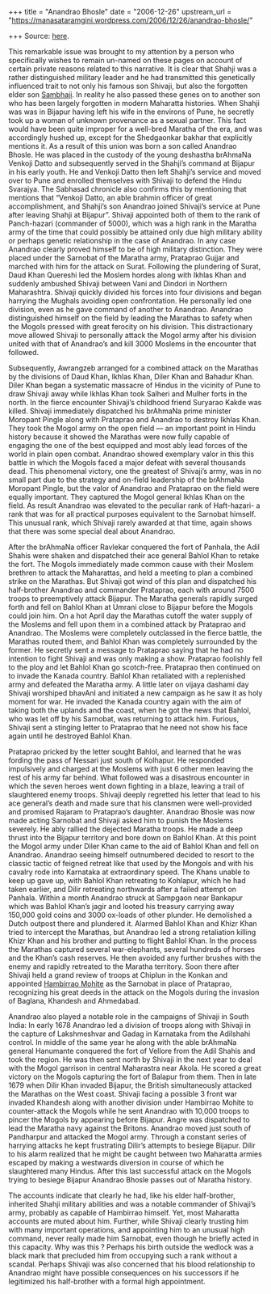 +++
title = "Anandrao Bhosle"
date = "2006-12-26"
upstream_url = "https://manasataramgini.wordpress.com/2006/12/26/anandrao-bhosle/"

+++
Source: [here](https://manasataramgini.wordpress.com/2006/12/26/anandrao-bhosle/).

This remarkable issue was brought to my attention by a person who
specifically wishes to remain un-named on these pages on account of
certain private reasons related to this narrative. It is clear that
Shahji was a rather distinguished military leader and he had transmitted
this genetically influenced trait to not only his famous son Shivaji,
but also the forgotten elder son
[Sambhaji](http://manollasa.blogspot.com/2006/07/some-notes-on-shahji-and-sambhaji.html).
In reality he also passed these genes on to another son who has been
largely forgotten in modern Maharatta histories. When Shahji was was in
Bijapur having left his wife in the environs of Pune, he secretly took
up a woman of unknown provenance as a sexual partner. This fact would
have been quite improper for a well-bred Maratha of the era, and was
accordingly hushed up, except for the Shedgaonkar bakhar that explicitly
mentions it. As a result of this union was born a son called Anandrao
Bhosle. He was placed in the custody of the young deshastha brAhmaNa
Venkoji Datto and subsequently served in the Shahji’s command at Bijapur
in his early youth. He and Venkoji Datto then left Shahji’s service and
moved over to Pune and enrolled themselves with Shivaji to defend the
Hindu Svarajya. The Sabhasad chronicle also confirms this by mentioning
that mentions that “Venkoji Datto, an able brahmin officer of great
accomplishment, and Shahji’s son Anandrao joined Shivaji’s service at
Pune after leaving Shahji at Bijapur”. Shivaji appointed both of them to
the rank of Panch-hazari (commander of 5000), which was a high rank in
the Maratha army of the time that could possibly be attained only due
high military ability or perhaps genetic relationship in the case of
Anandrao. In any case Anandrao clearly proved himself to be of high
military distinction. They were placed under the Sarnobat of the Maratha
army, Prataprao Gujjar and marched with him for the attack on Surat.
Following the plundering of Surat, Daud Khan Quereshi led the Moslem
hordes along with Ikhlas Khan and suddenly ambushed Shivaji between Vani
and Dindori in Northern Maharashtra. Shivaji quickly divided his forces
into four divisions and began harrying the Mughals avoiding open
confrontation. He personally led one division, even as he gave command
of another to Anandrao. Anandrao distinguished himself on the field by
leading the Marathas to safety when the Mogols pressed with great
ferocity on his division. This distractionary move allowed Shivaji to
personally attack the Mogol army after his division united with that of
Anandrao’s and kill 3000 Moslems in the encounter that followed.

Subsequently, Awrangzeb arranged for a combined attack on the Marathas
by the divisions of Daud Khan, Ikhlas Khan, Diler Khan and Bahadur Khan.
Diler Khan began a systematic massacre of Hindus in the vicinity of Pune
to draw Shivaji away while Ikhlas Khan took Salheri and Mulher forts in
the north. In the fierce encounter Shivaji’s childhood friend Suryarao
Kakde was killed. Shivaji immediately dispatched his brAhmaNa prime
minister Moropant Pingle along with Prataprao and Anandrao to destroy
Ikhlas Khan. They took the Mogol army on the open field — an important
point in Hindu history because it showed the Marathas were now fully
capable of engaging the one of the best equipped and most ably lead
forces of the world in plain open combat. Anandrao showed exemplary
valor in this this battle in which the Mogols faced a major defeat with
several thousands dead. This phenomenal victory, one the greatest of
Shivaji’s army, was in no small part due to the strategy and on-field
leadership of the brAhmaNa Moropant Pingle, but the valor of Anandrao
and Prataprao on the field were equally important. They captured the
Mogol general Ikhlas Khan on the field. As result Anandrao was elevated
to the peculiar rank of Haft-hazari- a rank that was for all practical
purposes equivalent to the Sarnobat himself. This unusual rank, which
Shivaji rarely awarded at that time, again shows that there was some
special deal about Anandrao.

After the brAhmaNa officer Ravlekar conquered the fort of Panhala, the
Adil Shahis were shaken and dispatched their ace general Bahlol Khan to
retake the fort. The Mogols immediately made common cause with their
Moslem brethren to attack the Maharattas, and held a meeting to plan a
combined strike on the Marathas. But Shivaji got wind of this plan and
dispatched his half-brother Anandrao and commander Prataprao, each with
around 7500 troops to preemptively attack Bijapur. The Maratha generals
rapidly surged forth and fell on Bahlol Khan at Umrani close to Bijapur
before the Mogols could join him. On a hot April day the Marathas
cutoff the water supply of the Moslems and fell upon them in a combined
attack by Prataprao and Anandrao. The Moslems were completely outclassed
in the fierce battle, the Marathas routed them, and Bahlol Khan was
completely surrounded by the former. He secretly sent a message to
Prataprao saying that he had no intention to fight Shivaji and was only
making a show. Prataprao foolishly fell to the ploy and let Bahlol Khan
go scotch-free. Prataprao then continued on to invade the Kanada
country. Bahlol Khan retaliated with a replenished army and defeated the
Maratha army. A little later on vijaya dashami day Shivaji worshiped
bhavAnI and initiated a new campaign as he saw it as holy moment for
war. He invaded the Kanada country again with the aim of taking both the
uplands and the coast, when he got the news that Bahlol, who was let off
by his Sarnobat, was returning to attack him. Furious, Shivaji sent a
stinging letter to Prataprao that he need not show his face again until
he destroyed Bahlol Khan.

Prataprao pricked by the letter sought Bahlol, and learned that he was
fording the pass of Nessari just south of Kolhapur. He responded
impulsively and charged at the Moslems with just 6 other men leaving the
rest of his army far behind. What followed was a disastrous encounter in
which the seven heroes went down fighting in a blaze, leaving a trail of
slaughtered enemy troops. Shivaji deeply regretted his letter that lead
to his ace general’s death and made sure that his clansmen were
well-provided and promised Rajaram to Prataprao’s daughter. Anandrao
Bhosle was now made acting Sarnobat and Shivaji asked him to punish the
Moslems severely. He ably rallied the dejected Maratha troops. He made a
deep thrust into the Bijapur territory and bore down on Bahlol Khan. At
this point the Mogol army under Diler Khan came to the aid of Bahlol
Khan and fell on Anandrao. Anandrao seeing himself outnumbered decided
to resort to the classic tactic of feigned retreat like that used by the
Mongols and with his cavalry rode into Karnataka at extraordinary speed.
The Khans unable to keep up gave up, with Bahlol Khan retreating to
Kohlapur, which he had taken earlier, and Dilir retreating northwards
after a failed attempt on Panhala. Within a month Anandrao struck at
Sampgaon near Bankapur which was Bahlol Khan’s jagir and looted his
treasury carrying away 150,000 gold coins and 3000 ox-loads of other
plunder. He demolished a Dutch outpost there and plundered it. Alarmed
Bahlol Khan and Khizr Khan tried to intercept the Marathas, but Anandrao
led a strong retaliation killing Khizr Khan and his brother and putting
to flight Bahlol Khan. In the process the Marathas captured several
war-elephants, several hundreds of horses and the Khan’s cash reserves.
He then avoided any further brushes with the enemy and rapidly retreated
to the Maratha territory. Soon there after Shivaji held a grand review
of troops at Chiplun in the Konkan and appointed [Hambirrao
Mohite](http://manollasa.blogspot.com/2004/06/death-of-hambirrao.html)
as the Sarnobat in place of Prataprao, recognizing his great deeds in
the attack on the Mogols during the invasion of Baglana, Khandesh and
Ahmedabad.

Anandrao also played a notable role in the campaigns of Shivaji in South
India: In early 1678 Anandrao led a division of troops along with
Shivaji in the capture of Lakshmeshvar and Gadag in Karnataka from the
Adilshahi control. In middle of the same year he along with the able
brAhmaNa general Hanumante conquered the fort of Vellore from the Adil
Shahis and took the region. He was then sent north by Shivaji in the
next year to deal with the Mogol garrison in central Maharastra near
Akola. He scored a great victory on the Mogols capturing the fort of
Balapur from them. Then in late 1679 when Dilir Khan invaded Bijapur,
the British simultaneously attacked the Marathas on the West coast.
Shivaji facing a possible 3 front war invaded Khandesh along with
another division under Hambirrao Mohite to counter-attack the Mogols
while he sent Anandrao with 10,000 troops to pincer the Mogols by
appearing before Bijapur. Angre was dispatched to lead the Maratha navy
against the Britons. Anandrao moved just south of Pandharpur and
attacked the Mogol army. Through a constant series of harrying attacks
he kept frustrating Dilir’s attempts to besiege Bijapur. Dilir to his
alarm realized that he might be caught between two Maharatta armies
escaped by making a westwards diversion in course of which he
slaughtered many Hindus. After this last successful attack on the Mogols
trying to besiege Bijapur Anandrao Bhosle passes out of Maratha history.

The accounts indicate that clearly he had, like his elder half-brother,
inherited Shahji military abilities and was a notable commander of
Shivaji’s army, probably as capable of Hambirrao himself. Yet, most
Maharatta accounts are muted about him. Further, while Shivaji clearly
trusting him with many important operations, and appointing him to an
unusual high command, never really made him Sarnobat, even though he
briefly acted in this capacity. Why was this ? Perhaps his birth outside
the wedlock was a black mark that precluded him from occupying such a
rank without a scandal. Perhaps Shivaji was also concerned that his
blood relationship to Anandrao might have possible consequences on his
successors if he legitimized his half-brother with a formal high
appointment.

